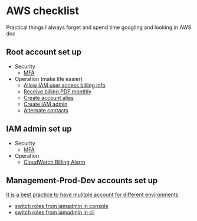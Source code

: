 # AWS checklist

Practical things I always forget and spend time googling and looking in AWS doc

## Root account set up

- Security
  - [MFA](https://docs.aws.amazon.com/IAM/latest/UserGuide/id_credentials_mfa_enable_virtual.html#enable-virt-mfa-for-root)
- Operation (make life easier)
  - [Allow IAM user access billing info](https://aws.amazon.com/premiumsupport/knowledge-center/iam-billing-access/)
  - [Receive billing PDF monthly](https://docs.aws.amazon.com/awsaccountbilling/latest/aboutv2/emailed-invoice.html)
  - [Create account alias](https://docs.aws.amazon.com/IAM/latest/UserGuide/console_account-alias.html#CreateAccountAlias)
  - [Create IAM admin](https://docs.aws.amazon.com/IAM/latest/UserGuide/getting-started_create-admin-group.html)
  - [Alternate contacts](https://docs.aws.amazon.com/awsaccountbilling/latest/aboutv2/manage-account-payment.html#manage-account-payment-alternate-contacts)

## IAM admin set up

- Security
  - [MFA](https://docs.aws.amazon.com/IAM/latest/UserGuide/id_credentials_mfa_enable_virtual.html#enable-virt-mfa-for-root)
- Operation
  - [CloudWatch Billing Alarm](https://docs.aws.amazon.com/AmazonCloudWatch/latest/monitoring/monitor_estimated_charges_with_cloudwatch.html)

## Management-Prod-Dev accounts set up

[It is a best practice to have mulitple account for different environments](https://docs.aws.amazon.com/whitepapers/latest/organizing-your-aws-environment/organizing-your-aws-environment.html)

- [switch roles from iamadmin in console](https://docs.aws.amazon.com/IAM/latest/UserGuide/id_roles_use_switch-role-console.html)
- [switch roles from iamadmin in cli](https://docs.aws.amazon.com/IAM/latest/UserGuide/id_roles_use_switch-role-cli.html)
